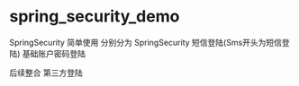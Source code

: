 # spring_security_demo

SpringSecurity 简单使用
分别分为 SpringSecurity 短信登陆(Sms开头为短信登陆)  基础账户密码登陆

后续整合 第三方登陆
